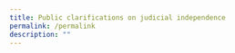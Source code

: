 ```yaml
---
title: Public clarifications on judicial independence
permalink: /permalink
description: ""
---
```


